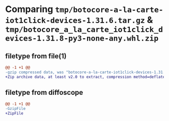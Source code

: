 # Comparing `tmp/botocore-a-la-carte-iot1click-devices-1.31.6.tar.gz` & `tmp/botocore_a_la_carte_iot1click_devices-1.31.8-py3-none-any.whl.zip`

## filetype from file(1)

```diff
@@ -1 +1 @@
-gzip compressed data, was "botocore-a-la-carte-iot1click-devices-1.31.6.tar", last modified: Thu Jul 20 01:20:20 2023, max compression
+Zip archive data, at least v2.0 to extract, compression method=deflate
```

## filetype from diffoscope

```diff
@@ -1 +1 @@
-GzipFile
+ZipFile
```

